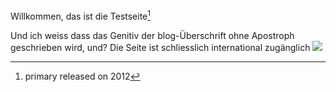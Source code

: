 Willkommen, das ist die Testseite[^note]

Und ich weiss dass das Genitiv der blog-Überschrift ohne Apostroph geschrieben wird, und? Die Seite ist schliesslich international zugänglich  ![](http://almeida66.github.io/blog/img/apostroph.jpg)  

[^note]: primary released on 2012
